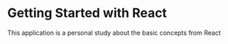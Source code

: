 # Getting Started with React

This application is a personal study about the basic concepts from React